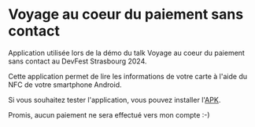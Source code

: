 # Voyage au coeur du paiement sans contact

Application utilisée lors de la démo du talk Voyage au coeur du paiement sans contact au DevFest Strasbourg 2024. 

Cette application permet de lire les informations de votre carte à l'aide du NFC de votre smartphone Android. 

Si vous souhaitez tester l'application, vous pouvez installer l'[APK](apk/LectureCarteBancaire-1.5.apk).

Promis, aucun paiement ne sera effectué vers mon compte :-) 
